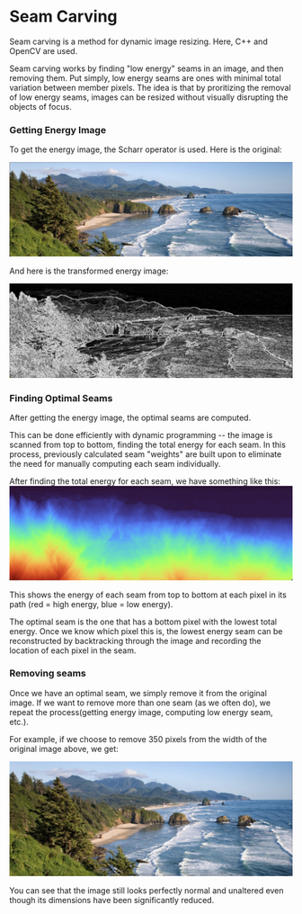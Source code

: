 # Seam Carving

Seam carving is a method for dynamic image resizing. Here, C++ and OpenCV are used.

Seam carving works by finding "low energy" seams in an image, and then removing them. Put simply, low energy seams are ones with minimal total variation between member pixels. The idea is that by proritizing the removal of low energy seams, images can be resized without visually disrupting the objects of focus.

### Getting Energy Image

To get the energy image, the Scharr operator is used. Here is the original:

![Original](https://github.com/lucasleschynski/seam-carving/blob/main/images/readme/original.png?raw=true)

<!-- <img src="https://github.com/lucasleschynski/seam-carving/blob/main/images/readme/original.png?raw=true" height="280" /> -->

And here is the transformed energy image:

![Energy](https://github.com/lucasleschynski/seam-carving/blob/main/images/readme/energy.png?raw=true)

### Finding Optimal Seams

After getting the energy image, the optimal seams are computed.

This can be done efficiently with dynamic programming -- the image is scanned from top to bottom, finding the total energy for each seam. In this process, previously calculated seam "weights" are built upon to eliminate the need for manually computing each seam individually. 

After finding the total energy for each seam, we have something like this:
![Color](https://github.com/lucasleschynski/seam-carving/blob/main/images/readme/color.png?raw=true)

This shows the energy of each seam from top to bottom at each pixel in its path (red = high energy, blue = low energy).

The optimal seam is the one that has a bottom pixel with the lowest total energy. Once we know which pixel this is,  the lowest energy seam can be reconstructed by backtracking through the image and recording the location of each pixel in the seam.

### Removing seams

Once we have an optimal seam, we simply remove it from the original image. If we want to remove more than one seam (as we often do), we repeat the process(getting energy image, computing low energy seam, etc.).

For example, if we choose to remove 350 pixels from the width of the original image above, we get:

![Color](https://github.com/lucasleschynski/seam-carving/blob/main/images/readme/resized.png?raw=true)

You can see that the image still looks perfectly normal and unaltered even though its dimensions have been significantly reduced.

<!-- <img src="https://github.com/lucasleschynski/seam-carving/blob/main/images/readme/resized.png?raw=true" height="275" /> -->
